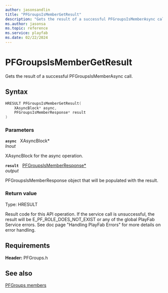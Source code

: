 ```yaml
---
author: jasonsandlin
title: "PFGroupsIsMemberGetResult"
description: "Gets the result of a successful PFGroupsIsMemberAsync call."
ms.author: jasonsa
ms.topic: reference
ms.service: playfab
ms.date: 02/22/2024
---
```


# PFGroupsIsMemberGetResult  

Gets the result of a successful PFGroupsIsMemberAsync call.  

## Syntax  
  
```cpp
HRESULT PFGroupsIsMemberGetResult(  
    XAsyncBlock* async,  
    PFGroupsIsMemberResponse* result  
)  
```  
  
### Parameters  
  
**`async`** &nbsp; XAsyncBlock*  
*_Inout_*  
  
XAsyncBlock for the async operation.  
  
**`result`** &nbsp; [PFGroupsIsMemberResponse*](../../pfgroupstypes/structs/pfgroupsismemberresponse.md)  
*output*  
  
PFGroupsIsMemberResponse object that will be populated with the result.  
  
  
### Return value
Type: HRESULT
  
Result code for this API operation. If the service call is unsuccessful, the result will be E_PF_ROLE_DOES_NOT_EXIST or any of the global PlayFab Service errors. See doc page "Handling PlayFab Errors" for more details on error handling.
  
  
## Requirements  
  
**Header:** PFGroups.h
  
## See also  
[PFGroups members](../pfgroups_members.md)  

  
  
